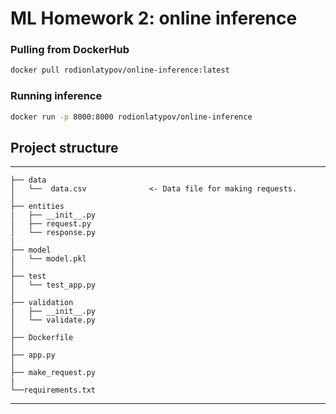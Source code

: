 # ML Homework 2: online inference

### Pulling from DockerHub
```bash
docker pull rodionlatypov/online-inference:latest
```
### Running inference
```bash
docker run -p 8000:8000 rodionlatypov/online-inference
```
## Project structure
------------

    ├── data
    │   └──  data.csv              <- Data file for making requests.
    │   
    ├── entities                   
    |   ├── __init__.py
    │   ├── request.py
    │   └── response.py
    |
    ├── model                      
    |   └── model.pkl
    │
    ├── test                    
    │   └── test_app.py              
    │                                     
    ├── validation                  
    |   ├── __init__.py
    │   └── validate.py
    │ 
    ├── Dockerfile
    │
    ├── app.py 
    │
    ├── make_request.py 
    |
    └──requirements.txt
------------
